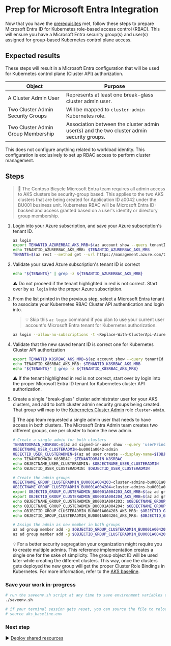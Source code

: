 # Prep for Microsoft Entra Integration

Now that you have the [prerequisites](./01-prerequisites.md) met, follow these steps to prepare Microsoft Entra ID for Kubernetes role-based access control (RBAC). This will ensure you have a Microsoft Entra security group(s) and user(s) assigned for group-based Kubernetes control plane access.

## Expected results

These steps will result in a Microsoft Entra configuration that will be used for Kubernetes control plane (Cluster API) authorization.

| Object                             | Purpose                                                                                                                  |
| ---------------------------------- | ------------------------------------------------------------------------------------------------------------------------ |
| A Cluster Admin User               | Represents at least one break-glass cluster admin user.                                                                  |
| Two Cluster Admin Security Groups  | Will be mapped to `cluster-admin` Kubernetes role.                                                                       |
| Two Cluster Admin Group Membership | Association between the cluster admin user(s) and the two cluster admin security groups.                                 |

This does not configure anything related to workload identity. This configuration is exclusively to set up RBAC access to perform cluster management.

## Steps

> :book: The Contoso Bicycle Microsoft Entra team requires all admin access to AKS clusters be security-group based. This applies to the two AKS clusters that are being created for Application ID a0042 under the BU001 business unit. Kubernetes RBAC will be Microsoft Entra ID-backed and access granted based on a user's identity or directory group membership.

1. Login into your Azure subscription, and save your Azure subscription's tenant ID.

   ```bash
   az login
   export TENANTID_AZURERBAC_AKS_MRB=$(az account show --query tenantId -o tsv)
   echo TENANTID_AZURERBAC_AKS_MRB: $TENANTID_AZURERBAC_AKS_MRB
   TENANTS=$(az rest --method get --url https://management.azure.com/tenants?api-version=2020-01-01 --query 'value[].{TenantId:tenantId,Name:displayName}' -o table)
   ```

1. Validate your saved Azure subscription's tenant ID is correct

   ```bash
   echo "${TENANTS}" | grep -z ${TENANTID_AZURERBAC_AKS_MRB}
   ```

   :warning: Do not proceed if the tenant highlighted in red is not correct. Start over by `az login` into the proper Azure subscription.

1. From the list printed in the previous step, select a Microsoft Entra tenant to associate your Kubernetes RBAC Cluster API authentication and login into.

   > :bulb: Skip this `az login` command if you plan to use your current user account's Microsoft Entra tenant for Kubernetes authorization.

   ```bash
   az login --allow-no-subscriptions -t <Replace-With-ClusterApi-AzureAD-TenantId>
   ```

1. Validate that the new saved tenant ID is correct one for Kubernetes Cluster API authorization

   ```bash
   export TENANTID_K8SRBAC_AKS_MRB=$(az account show --query tenantId -o tsv)
   echo TENANTID_K8SRBAC_AKS_MRB: $TENANTID_K8SRBAC_AKS_MRB
   echo "${TENANTS}" | grep -z ${TENANTID_K8SRBAC_AKS_MRB}
   ```

   :warning: If the tenant highlighted in red is not correct, start over by login into the proper Microsoft Entra ID tenant for Kubernetes cluster API authorization.

1. Create a single "break-glass" cluster administrator user for your AKS clusters, and add to both cluster admin security groups being created. That group will map to the [Kubernetes Cluster Admin](https://kubernetes.io/docs/reference/access-authn-authz/rbac/#user-facing-roles) role `cluster-admin`.

   :book: The app team requested a single admin user that needs to have access in both clusters. The Microsoft Entra Admin team creates two different groups, one per cluster to home the new admin.

   ```bash
   # Create a single admin for both clusters
   TENANTDOMAIN_K8SRBAC=$(az ad signed-in-user show --query 'userPrincipalName' -o tsv | cut -d '@' -f 2 | sed 's/\"//')
   OBJECTNAME_USER_CLUSTERADMIN=bu0001a0042-admin
   OBJECTID_USER_CLUSTERADMIN=$(az ad user create --display-name=${OBJECTNAME_USER_CLUSTERADMIN} --user-principal-name ${OBJECTNAME_USER_CLUSTERADMIN}@${TENANTDOMAIN_K8SRBAC} --force-change-password-next-sign-in --password ChangeMebu0001a0042AdminChangeMe --query id -o tsv)
   echo TENANTDOMAIN_K8SRBAC: $TENANTDOMAIN_K8SRBAC
   echo OBJECTNAME_USER_CLUSTERADMIN: $OBJECTNAME_USER_CLUSTERADMIN
   echo OBJECTID_USER_CLUSTERADMIN: $OBJECTID_USER_CLUSTERADMIN

   # Create the admin groups
   OBJECTNAME_GROUP_CLUSTERADMIN_BU0001A004203=cluster-admins-bu0001a0042-03
   OBJECTNAME_GROUP_CLUSTERADMIN_BU0001A004204=cluster-admins-bu0001a0042-04
   export OBJECTID_GROUP_CLUSTERADMIN_BU0001A004203_AKS_MRB=$(az ad group create --display-name $OBJECTNAME_GROUP_CLUSTERADMIN_BU0001A004203 --mail-nickname $OBJECTNAME_GROUP_CLUSTERADMIN_BU0001A004203 --description "Principals in this group are cluster admins in the bu0001a004203 cluster." --query id -o tsv)
   export OBJECTID_GROUP_CLUSTERADMIN_BU0001A004204_AKS_MRB=$(az ad group create --display-name $OBJECTNAME_GROUP_CLUSTERADMIN_BU0001A004204 --mail-nickname $OBJECTNAME_GROUP_CLUSTERADMIN_BU0001A004204 --description "Principals in this group are cluster admins in the bu0001a004204 cluster." --query id -o tsv)
   echo OBJECTNAME_GROUP_CLUSTERADMIN_BU0001A004203: $OBJECTNAME_GROUP_CLUSTERADMIN_BU0001A004203
   echo OBJECTNAME_GROUP_CLUSTERADMIN_BU0001A004204: $OBJECTNAME_GROUP_CLUSTERADMIN_BU0001A004204
   echo OBJECTID_GROUP_CLUSTERADMIN_BU0001A004203_AKS_MRB: $OBJECTID_GROUP_CLUSTERADMIN_BU0001A004203_AKS_MRB
   echo OBJECTID_GROUP_CLUSTERADMIN_BU0001A004204_AKS_MRB: $OBJECTID_GROUP_CLUSTERADMIN_BU0001A004204_AKS_MRB

   # Assign the admin as new member in both groups
   az ad group member add -g $OBJECTID_GROUP_CLUSTERADMIN_BU0001A004203_AKS_MRB --member-id $OBJECTID_USER_CLUSTERADMIN
   az ad group member add -g $OBJECTID_GROUP_CLUSTERADMIN_BU0001A004204_AKS_MRB --member-id $OBJECTID_USER_CLUSTERADMIN
   ```

   :bulb: For a better security segregation your organization might require you to create multiple admins. This reference implementation creates a single one for the sake of simplicity. The group object ID will be used later while creating the different clusters. This way, once the clusters gets deployed the new group will get the proper Cluster Role Bindings in Kubernetes. For more information, refer to the [AKS baseline](https://github.com/mspnp/aks-baseline/blob/main/03-microsoft-entra-id.md#kubernetes-rbac-backing-store).

### Save your work in-progress

```bash
# run the saveenv.sh script at any time to save environment variables created above to aks_baseline.env
./saveenv.sh

# if your terminal session gets reset, you can source the file to reload the environment variables
# source aks_baseline.env
```

### Next step

:arrow_forward: [Deploy shared resources](./03-cluster-prerequisites.md)
